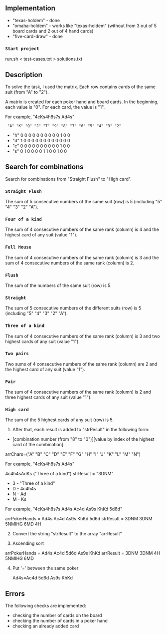 
## Implementation

* "texas-holdem" - done
* "omaha-holdem" - works like "texas-holdem" (without from 3 out of 5 board cards and 2 out of 4 hand cards)
* "five-card-draw" - done

### `Start project`

run.sh < test-cases.txt > solutions.txt

## Description

To solve the task, I used the matrix.
Each row contains cards of the same suit (from "A" to "2").

A matrix is created for each poker hand and board cards.
In the beginning, each value is "0".
For each card, the value is "1".

For example, "4cKs4h8s7s Ad4s"

     "A" "K" "Q" "J" "T" "9" "8" "7" "6" "5" "4" "3" "2"
* "h"   0   0   0   0   0   0   0   0   0   0   1   0   0
* "d"   1   0   0   0   0   0   0   0   0   0   0   0   0
* "c"   0   0   0   0   0   0   0   0   0   0   1   0   0
* "s"   0   1   0   0   0   0   1   1   0   0   1   0   0

## Search for combinations

Search for combinations from "Straight Flush" to "High card".

### `Straight Flush`

The sum of 5 consecutive numbers of the same suit (row) is 5 (including "5" "4" "3" "2" "A").

### `Four of a kind`

The sum of 4 consecutive numbers of the same rank (column) is 4
and the highest card of any suit (value "1").

### `Full House`

The sum of 4 consecutive numbers of the same rank (column) is 3
and the sum of 4 consecutive numbers of the same rank (column) is 2.

### `Flush`

The sum of the numbers of the same suit (row) is 5.

### `Straight`

The sum of 5 consecutive numbers of the different suits (row) is 5 (including "5" "4" "3" "2" "A").

### `Three of a kind`

The sum of 4 consecutive numbers of the same rank (column) is 3
and two highest cards of any suit (value "1").

### `Two pairs`

Two sums of 4 consecutive numbers of the same rank (column) are 2
and the highest card of any suit (value "1").

### `Pair`

The sum of 4 consecutive numbers of the same rank (column) is 2
and three highest cards of any suit (value "1").

### `High card`

The sum of the 5 highest cards of any suit (row) is 5.

1. After that, each result is added to "strResult" in the following form:

* [combination number (from "8" to "0")][value by index of the highest card of the combination]

arrChars=("A" "B" "C" "D" "E" "F" "G" "H" "I" "J" "K" "L" "M" "N")

For example, "4cKs4h8s7s Ad4s"

4c4h4sAdKs ("Three of a kind")
strResult = "3DNM"

* 3 - "Three of a kind"
* D - 4c4h4s
* N - Ad
* M - Ks

For example, "4cKs4h8s7s Ad4s Ac4d As9s KhKd 5d6d"

arrPokerHands = Ad4s Ac4d As9s KhKd 5d6d
    strResult = 3DNM 3DNM 5NMIHG 6MD 4H

2. Convert the string "strResult" to the array "arrResult"

3. Ascending sort
    
arrPokerHands = Ad4s Ac4d 5d6d As9s KhKd
    arrResult = 3DNM 3DNM 4H 5NMIHG 6MD

4. Put '=' between the same poker 

    Ad4s=Ac4d 5d6d As9s KhKd

## Errors

The following checks are implemented:

* checking the number of cards on the board
* checking the number of cards in a poker hand
* checking an already added card